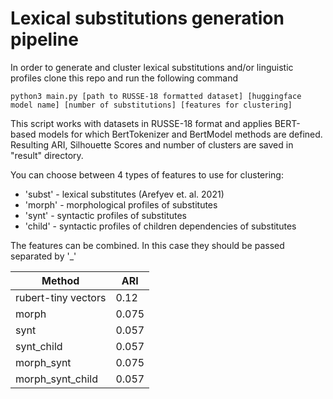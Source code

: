 # Lexical substitutions generation pipeline

In order to generate and cluster lexical substitutions and/or linguistic profiles clone this repo and run the following command

`python3 main.py [path to RUSSE-18 formatted dataset] [huggingface model name] [number of substitutions] [features for clustering]`

This script works with datasets in RUSSE-18 format and applies BERT-based models for which BertTokenizer and BertModel methods are defined. Resulting ARI, Silhouette Scores and number of clusters are saved in "result" directory.  

You can choose between 4 types of features to use for clustering:

- 'subst' - lexical substitutes (Arefyev et. al. 2021)
- 'morph' - morphological profiles of substitutes
- 'synt' - syntactic profiles of substitutes
- 'child' - syntactic profiles of children dependencies of substitutes

The features can be combined. In this case they should be passed separated by '_'

| **Method** | **ARI** |
|--------|-------|
| rubert-tiny vectors | 0.12 |
| morph | 0.075 |
| synt | 0.057 |
| synt_child | 0.057 |
| morph_synt | 0.075 |
| morph_synt_child | 0.057 |

